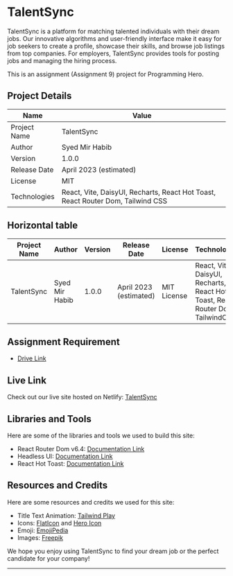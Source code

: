 # TalentSync

TalentSync is a platform for matching talented individuals with their dream jobs. Our innovative algorithms and user-friendly interface make it easy for job seekers to create a profile, showcase their skills, and browse job listings from top companies. For employers, TalentSync provides tools for posting jobs and managing the hiring process.

This is an assignment (Assignment 9) project for Programming Hero.

## Project Details

| Name             | Value                  |
| ---------------- | ----------------------|
| Project Name     | TalentSync             |
| Author           | Syed Mir Habib         |
| Version          | 1.0.0                  |
| Release Date     | April 2023 (estimated) |
| License          | MIT                    |
| Technologies     | React, Vite, DaisyUI, Recharts, React Hot Toast, React Router Dom, Tailwind CSS |


## Horizontal table
| Project Name | Author | Version | Release Date | License | Technologies |
|--------------|--------|---------|--------------|---------|--------------|
| TalentSync   | Syed Mir Habib | 1.0.0 | April 2023 (estimated) | MIT License | React, Vite, DaisyUI, Recharts, React Hot Toast, React Router Dom, TailwindCSS |


## Assignment Requirement
- [Drive Link](https://drive.google.com/file/d/16xJyw1UF9qzmHN8tHzgXrlrFj2noRbmr/view?usp=sharing)

## Live Link
Check out our live site hosted on Netlify: [TalentSync](https://talentsync.netlify.app/)

## Libraries and Tools
Here are some of the libraries and tools we used to build this site:
- React Router Dom v6.4: [Documentation Link](https://reactrouter.com/web/guides/quick-start)
- Headless UI: [Documentation Link](https://headlessui.dev/)
- React Hot Toast: [Documentation Link](https://react-hot-toast.com/)

## Resources and Credits
Here are some resources and credits we used for this site:
- Title Text Animation: [Tailwind Play](https://play.tailwindcss.com/)
- Icons: [FlatIcon](https://www.flaticon.com/) and [Hero Icon](https://heroicons.com/)
- Emoji: [EmojiPedia](https://emojipedia.org/)
- Images: [Freepik](https://www.freepik.com/)

We hope you enjoy using TalentSync to find your dream job or the perfect candidate for your company!

---



